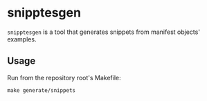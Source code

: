 # snipptesgen

`snipptesgen` is a tool that generates snippets from manifest objects' examples.

## Usage

Run from the repository root's Makefile:

```shell
make generate/snippets
```
